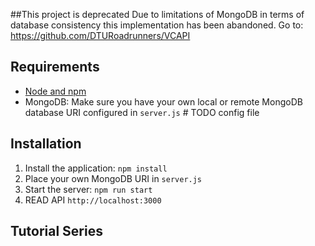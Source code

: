 ##This project is deprecated
Due to limitations of MongoDB in terms of database consistency this implementation has been abandoned.
Go to: https://github.com/DTURoadrunners/VCAPI

## Requirements
- [Node and npm](http://nodejs.org)
- MongoDB: Make sure you have your own local or remote MongoDB database URI configured in `server.js` # TODO config file

## Installation
1. Install the application: `npm install`
2. Place your own MongoDB URI in `server.js` 
3. Start the server: `npm run start`
4. READ API `http://localhost:3000`

## Tutorial Series
